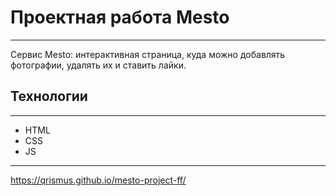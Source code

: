 # Проектная работа Mesto
-------------------------
Сервис Mesto: интерактивная страница, куда можно добавлять фотографии, удалять их и ставить лайки.

## Технологии
-------------------------
* HTML
* CSS
* JS
-------------------------
https://qrismus.github.io/mesto-project-ff/
